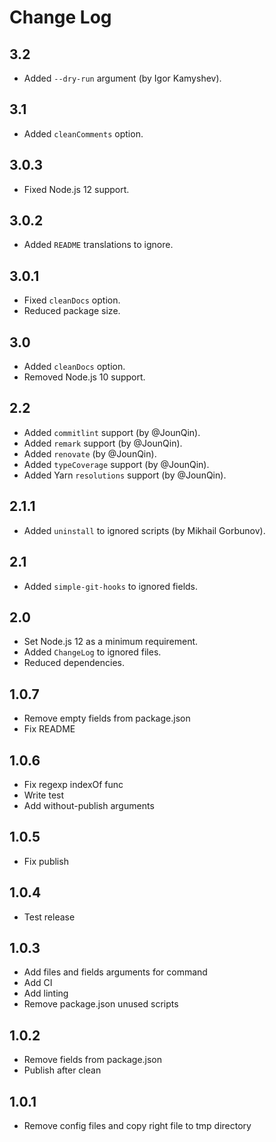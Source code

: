 # Change Log

## 3.2
* Added `--dry-run` argument (by Igor Kamyshev).

## 3.1
* Added `cleanComments` option.

## 3.0.3
* Fixed Node.js 12 support.

## 3.0.2
* Added `README` translations to ignore.

## 3.0.1
* Fixed `cleanDocs` option.
* Reduced package size.

## 3.0
* Added `cleanDocs` option.
* Removed Node.js 10 support.

## 2.2
* Added `commitlint` support (by @JounQin).
* Added `remark` support (by @JounQin).
* Added `renovate` (by @JounQin).
* Added `typeCoverage` support (by @JounQin).
* Added Yarn `resolutions` support (by @JounQin).

## 2.1.1
* Added `uninstall` to ignored scripts (by Mikhail Gorbunov).

## 2.1
* Added `simple-git-hooks` to ignored fields.

## 2.0
* Set Node.js 12 as a minimum requirement.
* Added `ChangeLog` to ignored files.
* Reduced dependencies.

## 1.0.7
* Remove empty fields from package.json
* Fix README

## 1.0.6
* Fix regexp indexOf func
* Write test
* Add without-publish arguments

## 1.0.5
* Fix publish

## 1.0.4
* Test release

## 1.0.3
* Add files and fields arguments for command
* Add CI
* Add linting
* Remove package.json unused scripts

## 1.0.2
* Remove fields from package.json
* Publish after clean

## 1.0.1
* Remove config files and copy right file to tmp directory
